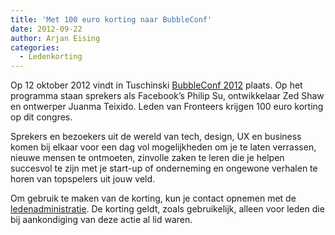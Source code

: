 ```yaml
---
title: 'Met 100 euro korting naar BubbleConf'
date: 2012-09-22
author: Arjan Eising
categories:
  - Ledenkorting
---
```


Op 12 oktober 2012 vindt in Tuschinski [BubbleConf 2012](http://www.bubbleconf.com/) plaats. Op het programma staan sprekers als Facebook’s Philip Su, ontwikkelaar Zed Shaw en ontwerper Juanma Teixido. Leden van Fronteers krijgen 100 euro korting op dit congres.

Sprekers en bezoekers uit de wereld van tech, design, UX en business komen bij elkaar voor een dag vol mogelijkheden om je te laten verrassen, nieuwe mensen te ontmoeten, zinvolle zaken te leren die je helpen succesvol te zijn met je start-up of onderneming en ongewone verhalen te horen van topspelers uit jouw veld.

Om gebruik te maken van de korting, kun je contact opnemen met de [ledenadministratie](/contact). De korting geldt, zoals gebruikelijk, alleen voor leden die bij aankondiging van deze actie al lid waren.
